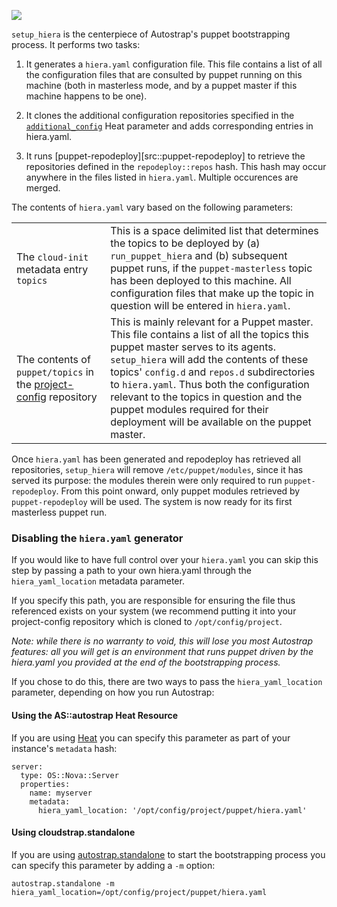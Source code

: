 ![](figures/overview-setup_hiera.svg)

`setup_hiera` is the centerpiece of Autostrap's puppet bootstrapping process.
It performs two tasks:

1. It generates a `hiera.yaml` configuration file. This file contains a list of
  all the configuration files that are consulted by puppet running on this
  machine (both in masterless mode, and by a puppet master if this machine
  happens to be one).

1. It clones the additional configuration repositories specified in the
  [`additional_config`](/config/#additional) Heat parameter and adds
  corresponding entries in hiera.yaml.

1. It runs [puppet-repodeploy][src::puppet-repodeploy] to retrieve
  the repositories defined in the `repodeploy::repos` hash. This hash may occur
  anywhere in the files listed in `hiera.yaml`. Multiple occurences are merged.

The contents of `hiera.yaml` vary based on the following parameters:

|||
|-|-|
| The `cloud-init` metadata entry `topics` | This is a space delimited list that determines the topics to be deployed by (a) `run_puppet_hiera` and (b) subsequent puppet runs, if the `puppet-masterless` topic has been deployed to this machine. All configuration files that make up the topic in question will be entered in `hiera.yaml`. |
| The contents of `puppet/topics` in the [project-config](/glossary/#project-config) repository | This is mainly relevant for a Puppet master. This file contains a list of all the topics this puppet master serves to its agents. `setup_hiera` will add the contents of these topics' `config.d` and `repos.d` subdirectories to `hiera.yaml`. Thus both the configuration relevant to the topics in question and the puppet modules required for their deployment will be available on the puppet master. |

Once `hiera.yaml` has been generated and repodeploy has retrieved all
repositories, `setup_hiera` will remove `/etc/puppet/modules`, since it has
served its purpose: the modules therein were only required to run
`puppet-repodeploy`. From this point onward, only puppet modules retrieved by
`puppet-repodeploy` will be used. The system is now ready for its first
masterless puppet run.

### Disabling the `hiera.yaml` generator

If you would like to have full control over your `hiera.yaml` you can skip this
step by passing a path to your own hiera.yaml through the `hiera_yaml_location`
metadata parameter.

If you specify this path, you are responsible for ensuring the file thus
referenced exists on your system (we recommend putting it into your
project-config repository which is cloned to `/opt/config/project`.

*Note: while there is no warranty to void, this will lose you most Autostrap
features: all you will get is an environment that runs puppet driven by the
hiera.yaml you provided at the end of the bootstrapping process.*

If you chose to do this, there are two ways to pass the `hiera_yaml_location`
parameter, depending on how you run Autostrap:

#### Using the AS::autostrap Heat Resource

If you are using [Heat](/entry/#heat-resource) you can specify this parameter
as part of your instance's `metadata` hash:

```
server:
  type: OS::Nova::Server
  properties:
    name: myserver
    metadata:
      hiera_yaml_location: '/opt/config/project/puppet/hiera.yaml'
```

#### Using cloudstrap.standalone

If you are using [autostrap.standalone](/entry#autostrap.standalone) to start
the bootstrapping process you can specify this parameter by adding a `-m`
option:

```
autostrap.standalone -m hiera_yaml_location=/opt/config/project/puppet/hiera.yaml
```
